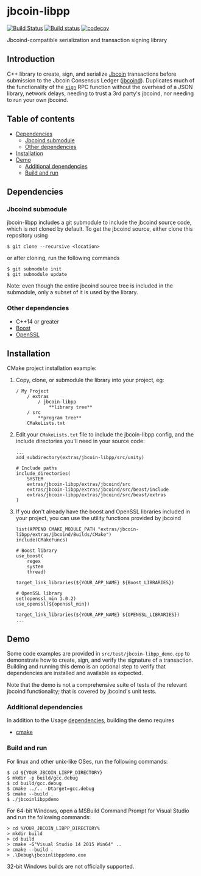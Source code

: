 # jbcoin-libpp

[![Build Status](https://travis-ci.org/jbcoin/jbcoin-libpp.svg?branch=master)](https://travis-ci.org/jbcoin/jbcoin-libpp)
[![Build status](https://ci.appveyor.com/api/projects/status/idswqburp8xeqk7y?svg=true)](https://ci.appveyor.com/project/jbcoin/jbcoin-libpp)
[![codecov](https://codecov.io/gh/jbcoin/jbcoin-libpp/branch/master/graph/badge.svg)](https://codecov.io/gh/jbcoin/jbcoin-libpp)

Jbcoind-compatible serialization and transaction signing library

## Introduction

C++ library to create, sign, and serialize
[Jbcoin](https://jbcoin.com) transactions
before submission to the Jbcoin Consensus Ledger
([jbcoind](https://github.com/jbcoin/jbcoind)).
Duplicates much of the functionality of the
[`sign`](https://jbcoin.com/build/jbcoind-apis/#sign)
RPC function without the overhead of a JSON library,
network delays, needing to trust a 3rd party's jbcoind,
nor needing to run your own jbcoind.

## Table of contents

* [Dependencies](#dependencies)
  * [Jbcoind submodule](#jbcoind-submodule)
  * [Other dependencies](#other-dependencies)
* [Installation](#installation)
* [Demo](#demo)
  * [Additional dependencies](#additional-dependencies)
  * [Build and run](#build-and-run)

## Dependencies

### Jbcoind submodule

jbcoin-libpp includes a git submodule to include the jbcoind
source code, which is not cloned by default. To get the
jbcoind source, either clone this repository using
```
$ git clone --recursive <location>
```
or after cloning, run the following commands
```
$ git submodule init
$ git submodule update
```

Note: even though the entire jbcoind source tree is included
in the submodule, only a subset of it is used by the library.

### Other dependencies

* C++14 or greater
* [Boost](http://www.boost.org/)
* [OpenSSL](https://www.openssl.org/)

## Installation

CMake project installation example:

1. Copy, clone, or submodule the library into your project, eg:

    ```
    / My Project
    	/ extras
			/ jbcoin-libpp
    			**library tree**
		/ src
			**program tree**
		CMakeLists.txt
	```
2. Edit your `CMakeLists.txt` file to include the jbcoin-libpp config,
	and the include directories you'll need in your source code:

	```
	...
	add_subdirectory(extras/jbcoin-libpp/src/unity)

	# Include paths
	include_directories(
        SYSTEM
		extras/jbcoin-libpp/extras/jbcoind/src
		extras/jbcoin-libpp/extras/jbcoind/src/beast/include
		extras/jbcoin-libpp/extras/jbcoind/src/beast/extras
	)
	```

3. If you don't already have the boost and OpenSSL libraries included in 
	your project, you can use the utility functions provided by jbcoind

	```
	list(APPEND CMAKE_MODULE_PATH "extras/jbcoin-libpp/extras/jbcoind/Builds/CMake")
	include(CMakeFuncs)

	# Boost library
	use_boost(
	    regex
	    system
	    thread)

	target_link_libraries(${YOUR_APP_NAME} ${Boost_LIBRARIES})

	# OpenSSL library
	set(openssl_min 1.0.2)
	use_openssl(${openssl_min})

	target_link_libraries(${YOUR_APP_NAME} ${OPENSSL_LIBRARIES})
	...
	```

## Demo

Some code examples are provided in `src/test/jbcoin-libpp_demo.cpp`
to demonstrate how to create, sign, and verify the signature of a
transaction. Building and running this demo is an optional step to
verify that dependencies are installed and available as expected.

Note that the demo is not a comprehensive suite of tests of the
relevant jbcoind functionality; that is covered by jbcoind's unit
tests.

### Additional dependencies

In addition to the Usage [dependencies](#dependencies), building
the demo requires

* [cmake](https://cmake.org)

### Build and run

For linux and other unix-like OSes, run the following commands:

```
$ cd ${YOUR_JBCOIN_LIBPP_DIRECTORY}
$ mkdir -p build/gcc.debug
$ cd build/gcc.debug
$ cmake ../.. -Dtarget=gcc.debug
$ cmake --build .
$ ./jbcoinlibppdemo
```

For 64-bit Windows, open a MSBuild Command Prompt for Visual Studio
and run the following commands:

```
> cd %YOUR_JBCOIN_LIBPP_DIRECTORY%
> mkdir build
> cd build
> cmake -G"Visual Studio 14 2015 Win64" ..
> cmake --build .
> .\Debug\jbcoinlibppdemo.exe
```

32-bit Windows builds are not officially supported.
